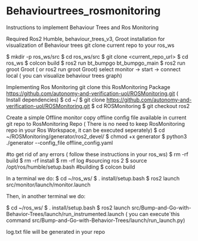 # Behaviourtrees_rosmonitoring
Instructions to implement Behaviour Trees and Ros Monitoring 

Required Ros2 Humble, behaviour_trees_v3, Groot installation for visualization of Behaviour trees
git clone current repo to your ros_ws

$ mkdir -p ros_ws/src
$ cd ros_ws/src
$ git clone <current_repo_url>
$ cd ros_ws
$ colcon build
$ ros2 run bt_bumpgo bt_bumpgo_main
$ ros2 run groot Groot ( or ros2 run groot Groot)
  select monitor -> start -> connect local ( you can visualize behaviour trees graph)

Implementing Ros Monitoring
git clone this RosMonitoring Package https://github.com/autonomy-and-verification-uol/ROSMonitoring.git ( Install dependencies)
 $ cd ~/
 $ git clone https://github.com/autonomy-and-verification-uol/ROSMonitoring.git
 $ cd ROSMonitoring
 $ git checkout ros2

 Create a simple Offline monitor
 copy offline config file available in current git repo to RosMonitoring Repo
 ( There is no need to keep RosMonitoring repo in your Ros Workspace, it can be executed seperately)
$ cd ~/ROSMonitoring/generator/ros2_devel/
$ chmod +x generator
$ python3 ./generator --config_file offline_config.yaml

#to get rid of any errors ( follow these instructions in your ros_ws)
$ rm -rf build 
$ rm -rf install 
$ rm -rf log
#sourcing ros 2
$ source /opt/ros/humble/setup.bash 
#building
$ colcon build

In a terminal we do:
$ cd ~/ros_ws/
$ . install/setup.bash
$ ros2 launch src/monitor/launch/monitor.launch

Then, in another terminal we do:

$ cd ~/ros_ws/
$ . install/setup.bash
$ ros2 launch src/Bump-and-Go-with-Behavior-Trees/launch/run_instrumented.launch ( you can execute`this command src/Bump-and-Go-with-Behavior-Trees/launch/run_launch.py)

log.txt file will be generated in your repo







